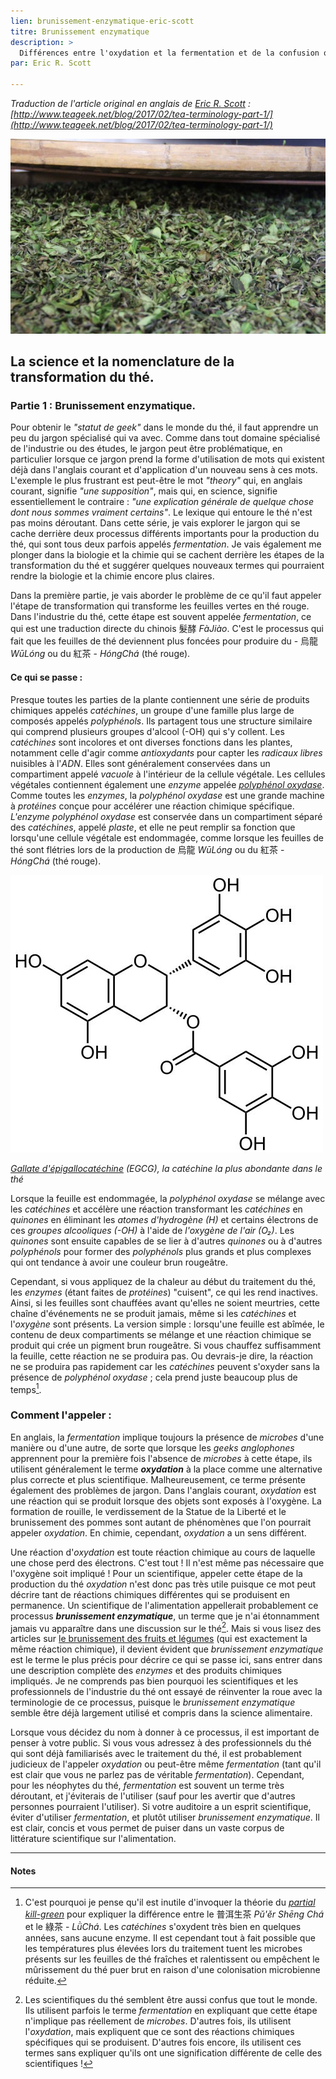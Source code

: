 ```yaml
---
lien: brunissement-enzymatique-eric-scott
titre: Brunissement enzymatique
description: >
  Différences entre l'oxydation et la fermentation et de la confusion qui entoure ces deux termes dans le monde du thé
par: Eric R. Scott

---
```


_Traduction de l'article original en anglais de [Eric R. Scott](http://www.ericrscott.com) :
[http://www.teageek.net/blog/2017/02/tea-terminology-part-1/](http://www.teageek.net/blog/2017/02/tea-terminology-part-1/)_

![Feuilles de thé](/assets/media/brunissement-enzymatique-1_feuille.jpg)

## La science et la nomenclature de la transformation du thé.

### Partie 1 : Brunissement enzymatique.

Pour obtenir le _"statut de geek"_ dans le monde du thé, il faut apprendre un peu du jargon spécialisé qui va avec. Comme dans tout domaine spécialisé de l'industrie ou des études, le jargon peut être problématique, en particulier lorsque ce jargon prend la forme d'utilisation de mots qui existent déjà dans l'anglais courant et d'application d'un nouveau sens à ces mots. L'exemple le plus frustrant est peut-être le mot _"theory"_ qui, en anglais courant, signifie _"une supposition"_, mais qui, en science, signifie essentiellement le contraire : _"une explication générale de quelque chose dont nous sommes vraiment certains"_. Le lexique qui entoure le thé n'est pas moins déroutant. Dans cette série, je vais explorer le jargon qui se cache derrière deux processus différents importants pour la production du thé, qui sont tous deux parfois appelés _fermentation_. Je vais également me plonger dans la biologie et la chimie qui se cachent derrière les étapes de la transformation du thé et suggérer quelques nouveaux termes qui pourraient rendre la biologie et la chimie encore plus claires.

Dans la première partie, je vais aborder le problème de ce qu'il faut appeler l'étape de transformation qui transforme les feuilles vertes en thé rouge. Dans l'industrie du thé, cette étape est souvent appelée _fermentation_, ce qui est une traduction directe du chinois 髮酵 _FàJiào_. C'est le processus qui fait que les feuilles de thé deviennent plus foncées pour produire du - 烏龍 _WūLóng_ ou du 紅茶 - _HóngChá_ (thé rouge).

#### Ce qui se passe :

Presque toutes les parties de la plante contiennent une série de produits chimiques appelés _catéchines_, un groupe d'une famille plus large de composés appelés _polyphénols_. Ils partagent tous une structure similaire qui comprend plusieurs groupes d'alcool (-OH) qui s'y collent. Les _catéchines_ sont incolores et ont diverses fonctions dans les plantes, notamment celle d'agir comme _antioxydants_ pour capter les _radicaux libres_ nuisibles à l'_ADN_. Elles sont généralement conservées dans un compartiment appelé _vacuole_ à l'intérieur de la cellule végétale. Les cellules végétales contiennent également une _enzyme_ appelée [_polyphénol oxydase_](https://fr.qwe.wiki/wiki/Polyphenol_oxidase). Comme toutes les _enzymes_, la _polyphénol oxydase_ est une grande machine à _protéines_ conçue pour accélérer une réaction chimique spécifique. _L'enzyme polyphénol oxydase_ est conservée dans un compartiment séparé des _catéchines_, appelé _plaste_, et elle ne peut remplir sa fonction que lorsqu'une cellule végétale est endommagée, comme lorsque les feuilles de thé sont flétries lors de la production de 烏龍 _WūLóng_ ou du 紅茶 - _HóngChá_ (thé rouge).

![Gallate d'épigallocatéchine](/assets/media/brunissement-enzymatique-1_polyphenols.jpg)

_[Gallate d'épigallocatéchine](https://fr.wikipedia.org/wiki/Gallate_d%27%C3%A9pigallocat%C3%A9chine) (EGCG), la catéchine la plus abondante dans le thé_

Lorsque la feuille est endommagée, la _polyphénol oxydase_ se mélange avec les _catéchines_ et accélère une réaction transformant les _catéchines_ en _quinones_ en éliminant les _atomes d'hydrogène (H)_ et certains électrons de ces _groupes alcooliques (-OH)_ à l'aide de _l'oxygène de l'air (O₂)_. Les _quinones_ sont ensuite capables de se lier à d'autres _quinones_ ou à d'autres _polyphénols_ pour former des _polyphénols_ plus grands et plus complexes qui ont tendance à avoir une couleur brun rougeâtre.

Cependant, si vous appliquez de la chaleur au début du traitement du thé, les _enzymes_ (étant faites de _protéines_) "cuisent", ce qui les rend inactives. Ainsi, si les feuilles sont chauffées avant qu'elles ne soient meurtries, cette chaîne d'événements ne se produit jamais, même si les _catéchines_ et l'_oxygène_ sont présents. La version simple : lorsqu'une feuille est abîmée, le contenu de deux compartiments se mélange et une réaction chimique se produit qui crée un pigment brun rougeâtre. Si vous chauffez suffisamment la feuille, cette réaction ne se produira pas. Ou devrais-je dire, la réaction ne se produira pas rapidement car les _catéchines_ peuvent s'oxyder sans la présence de _polyphénol oxydase_ ; cela prend juste beaucoup plus de temps[^1].  

### Comment l'appeler :

En anglais, la _fermentation_ implique toujours la présence de _microbes_ d'une manière ou d'une autre, de sorte que lorsque les _geeks anglophones_ apprennent pour la première fois l'absence de _microbes_ à cette étape, ils utilisent généralement le terme **_oxydation_** à la place comme une alternative plus correcte et plus scientifique.  Malheureusement, ce terme présente également des problèmes de jargon. Dans l'anglais courant, _oxydation_ est une réaction qui se produit lorsque des objets sont exposés à l'oxygène. La formation de rouille, le verdissement de la Statue de la Liberté et le brunissement des pommes sont autant de phénomènes que l'on pourrait appeler _oxydation_. En chimie, cependant, _oxydation_ a un sens différent.

Une réaction d'_oxydation_ est toute réaction chimique au cours de laquelle une chose perd des électrons. C'est tout ! Il n'est même pas nécessaire que l'oxygène soit impliqué ! Pour un scientifique, appeler cette étape de la production du thé _oxydation_ n'est donc pas très utile puisque ce mot peut décrire tant de réactions chimiques différentes qui se produisent en permanence. Un scientifique de l'alimentation appellerait probablement ce processus **_brunissement enzymatique_**, un terme que je n'ai étonnamment jamais vu apparaître dans une discussion sur le thé[^2]. Mais si vous lisez des articles sur [le brunissement des fruits et légumes](https://fr.wikipedia.org/wiki/Brunissement_enzymatique) (qui est exactement la même réaction chimique), il devient évident que _brunissement enzymatique_ est le terme le plus précis pour décrire ce qui se passe ici, sans entrer dans une description complète des _enzymes_ et des produits chimiques impliqués. Je ne comprends pas bien pourquoi les scientifiques et les professionnels de l'industrie du thé ont essayé de réinventer la roue avec la terminologie de ce processus, puisque le _brunissement enzymatique_ semble être déjà largement utilisé et compris dans la science alimentaire.

Lorsque vous décidez du nom à donner à ce processus, il est important de penser à votre public. Si vous vous adressez à des professionnels du thé qui sont déjà familiarisés avec le traitement du thé, il est probablement judicieux de l'appeler _oxydation_ ou peut-être même _fermentation_ (tant qu'il est clair que vous ne parlez pas de véritable _fermentation_). Cependant, pour les néophytes du thé, _fermentation_ est souvent un terme très déroutant, et j'éviterais de l'utiliser (sauf pour les avertir que d'autres personnes pourraient l'utiliser). Si votre auditoire a un esprit scientifique, éviter d'utiliser _fermentation_, et plutôt utiliser _brunissement enzymatique_. Il est clair, concis et vous permet de puiser dans un vaste corpus de littérature scientifique sur l'alimentation.

---
#### Notes

[^1]: C'est pourquoi je pense qu'il est inutile d'invoquer la théorie du _[partial kill-green](http://www.marshaln.com/2013/07/a-clear-and-present-danger)_ pour expliquer la différence entre le 普洱生茶 _Pǔ'ěr Shēng Chá_ et le 綠茶 - _LǜChá_. Les _catéchines_ s'oxydent très bien en quelques années, sans aucune enzyme. Il est cependant tout à fait possible que les températures plus élevées lors du traitement tuent les microbes présents sur les feuilles de thé fraîches et ralentissent ou empêchent le mûrissement du thé puer brut en raison d'une colonisation microbienne réduite.

[^2]: Les scientifiques du thé semblent être aussi confus que tout le monde. Ils utilisent parfois le terme _fermentation_ en expliquant que cette étape n'implique pas réellement de _microbes_. D'autres fois, ils utilisent l'_oxydation_, mais expliquent que ce sont des réactions chimiques spécifiques qui se produisent. D'autres fois encore, ils utilisent ces termes sans expliquer qu'ils ont une signification différente de celle des scientifiques !
